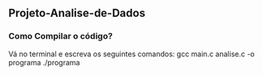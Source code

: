 ## Projeto-Analise-de-Dados

### Como Compilar o código?
Vá no terminal e escreva os seguintes comandos:
gcc main.c analise.c -o programa
./programa
